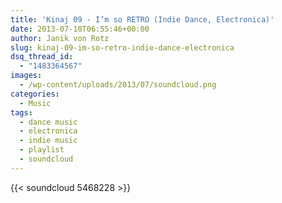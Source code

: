 ```yaml
---
title: 'Kinaj 09 - I’m so RETRO (Indie Dance, Electronica)'
date: 2013-07-10T06:55:46+00:00
author: Janik von Rotz
slug: kinaj-09-im-so-retro-indie-dance-electronica
dsq_thread_id:
  - "1483364567"
images:
  - /wp-content/uploads/2013/07/soundcloud.png
categories:
  - Music
tags:
  - dance music
  - electronica
  - indie music
  - playlist
  - soundcloud
---
```

{{< soundcloud 5468228 >}}
